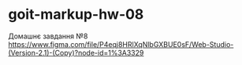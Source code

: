 # goit-markup-hw-08
Домашнє завдання №8
https://www.figma.com/file/P4eqj8HRlXqNlbGXBUE0sF/Web-Studio-(Version-2.1)-(Copy)?node-id=1%3A3329
